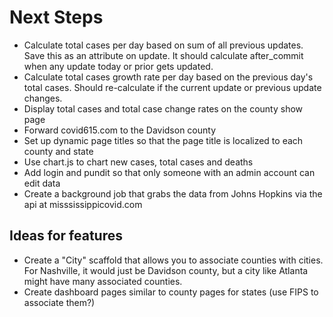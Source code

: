 # Next Steps

* Calculate total cases per day based on sum of all previous updates. Save this as an attribute on update. It should calculate after_commit when any update today or prior gets updated.
* Calculate total cases growth rate per day based on the previous day's total cases. Should re-calculate if the current update or previous update changes.
* Display total cases and total case change rates on the county show page
* Forward covid615.com to the Davidson county
* Set up dynamic page titles so that the page title is localized to each county and state
* Use chart.js to chart new cases, total cases and deaths
* Add login and pundit so that only someone with an admin account can edit data
* Create a background job that grabs the data from Johns Hopkins via the api at misssissippicovid.com


## Ideas for features
* Create a "City" scaffold that allows you to associate counties with cities. For Nashville, it would just be Davidson county, but a city like Atlanta might have many associated counties.
* Create dashboard pages similar to county pages for states (use FIPS to associate them?)

